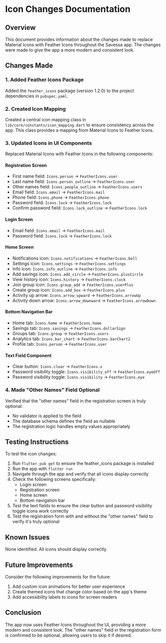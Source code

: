 # Icon Changes Documentation

## Overview

This document provides information about the changes made to replace Material Icons with Feather Icons throughout the Savessa app. The changes were made to give the app a more modern and consistent look.

## Changes Made

### 1. Added Feather Icons Package

Added the `feather_icons` package (version 1.2.0) to the project dependencies in `pubspec.yaml`.

### 2. Created Icon Mapping

Created a central icon mapping class in `lib/core/constants/icon_mapping.dart` to ensure consistency across the app. This class provides a mapping from Material Icons to Feather Icons.

### 3. Updated Icons in UI Components

Replaced Material Icons with Feather Icons in the following components:

#### Registration Screen
- First name field: `Icons.person` → `FeatherIcons.user`
- Last name field: `Icons.person_outline` → `FeatherIcons.user`
- Other names field: `Icons.people_outline` → `FeatherIcons.users`
- Email field: `Icons.email` → `FeatherIcons.mail`
- Phone field: `Icons.phone` → `FeatherIcons.phone`
- Password field: `Icons.lock` → `FeatherIcons.lock`
- Confirm password field: `Icons.lock_outline` → `FeatherIcons.lock`

#### Login Screen
- Email field: `Icons.email` → `FeatherIcons.mail`
- Password field: `Icons.lock` → `FeatherIcons.lock`

#### Home Screen
- Notifications icon: `Icons.notifications` → `FeatherIcons.bell`
- Settings icon: `Icons.settings` → `FeatherIcons.settings`
- Info icon: `Icons.info_outline` → `FeatherIcons.info`
- Add savings icon: `Icons.add_circle` → `FeatherIcons.plusCircle`
- View history icon: `Icons.history` → `FeatherIcons.clock`
- Join group icon: `Icons.group_add` → `FeatherIcons.userPlus`
- Create group icon: `Icons.add_box` → `FeatherIcons.plus`
- Activity up arrow: `Icons.arrow_upward` → `FeatherIcons.arrowUp`
- Activity down arrow: `Icons.arrow_downward` → `FeatherIcons.arrowDown`

#### Bottom Navigation Bar
- Home tab: `Icons.home` → `FeatherIcons.home`
- Savings tab: `Icons.savings` → `FeatherIcons.dollarSign`
- Groups tab: `Icons.group` → `FeatherIcons.users`
- Analytics tab: `Icons.bar_chart` → `FeatherIcons.barChart2`
- Profile tab: `Icons.person` → `FeatherIcons.user`

#### Text Field Component
- Clear button: `Icons.clear` → `FeatherIcons.x`
- Password visibility toggle: `Icons.visibility_off` → `FeatherIcons.eyeOff`
- Password visibility toggle: `Icons.visibility` → `FeatherIcons.eye`

### 4. Made "Other Names" Field Optional

Verified that the "other names" field in the registration screen is truly optional:
- No validator is applied to the field
- The database schema defines the field as nullable
- The registration logic handles empty values appropriately

## Testing Instructions

To test the icon changes:

1. Run `flutter pub get` to ensure the feather_icons package is installed
2. Run the app with `flutter run`
3. Navigate through the app and verify that all icons display correctly
4. Check the following screens specifically:
   - Login screen
   - Registration screen
   - Home screen
   - Bottom navigation bar
5. Test the text fields to ensure the clear button and password visibility toggle icons work correctly
6. Test the registration form with and without the "other names" field to verify it's truly optional

## Known Issues

None identified. All icons should display correctly.

## Future Improvements

Consider the following improvements for the future:

1. Add custom icon animations for better user experience
2. Create themed icons that change color based on the app's theme
3. Add accessibility labels to icons for screen readers

## Conclusion

The app now uses Feather Icons throughout the UI, providing a more modern and consistent look. The "other names" field in the registration form is confirmed to be optional, allowing users to skip it if desired.